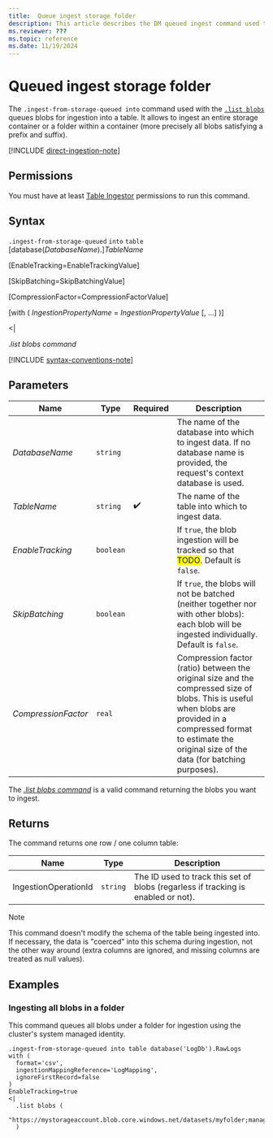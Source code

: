 ```yaml
---
title:  Queue ingest storage folder
description: This article describes the DM queued ingest command used to ingest a storage folder in Azure Data Explorer.
ms.reviewer: ???
ms.topic: reference
ms.date: 11/19/2024
---
```

# Queued ingest storage folder

The `.ingest-from-storage-queued into` command used with the [`.list blobs`](list-blobs.md) queues blobs for ingestion into a table.  It allows to ingest an entire storage container or a folder within a container (more precisely all blobs satisfying a prefix and suffix).

[!INCLUDE [direct-ingestion-note](../../../includes/direct-ingestion-note.md)]

## Permissions

You must have at least [Table Ingestor](../access-control/role-based-access-control.md) permissions to run this command.

## Syntax

`.ingest-from-storage-queued` `into` `table` [database(*DatabaseName*).]*TableName*

[EnableTracking=EnableTrackingValue]

[SkipBatching=SkipBatchingValue]

[CompressionFactor=CompressionFactorValue]

[with ( *IngestionPropertyName* = *IngestionPropertyValue* [, ...] )]

<|

*.list blobs command*

[!INCLUDE [syntax-conventions-note](../../../includes/syntax-conventions-note.md)]

## Parameters

|Name|Type|Required|Description|
|--|--|--|--|
|*DatabaseName*| `string` | |The name of the database into which to ingest data.  If no database name is provided, the request's context database is used.|
|*TableName*| `string` | :heavy_check_mark:|The name of the table into which to ingest data.|
|*EnableTracking*| `boolean` | | If `true`, the blob ingestion will be tracked so that <span style="background:yellow">TODO</span>. Default is `false`.  |
|*SkipBatching*| `boolean` | | If `true`, the blobs will not be batched (neither together nor with other blobs):  each blob will be ingested individually. Default is `false`.  |
|*CompressionFactor*| `real` | |Compression factor (ratio) between the original size and the compressed size of blobs.  This is useful when blobs are provided in a compressed format to estimate the original size of the data (for batching purposes). |

The [*.list blobs command*](list-blobs.md) is a valid command returning the blobs you want to ingest.

## Returns

The command returns one row / one column table:

|Name       |Type      |Description                                                                |
|-----------|----------|---------------------------------------------------------------------------|
|IngestionOperationId |`string`    |The ID used to track this set of blobs (regarless if tracking is enabled or not).

>[!NOTE]
> This command doesn't modify the schema of the table being ingested into. If necessary, the data is "coerced" into this schema during ingestion, not the other way around (extra columns are ignored, and missing columns are treated as null values).

## Examples

### Ingesting all blobs in a folder

This command queues all blobs under a folder for ingestion using the cluster's system managed identity.

```kusto
.ingest-from-storage-queued into table database('LogDb').RawLogs
with (
  format='csv',
  ingestionMappingReference='LogMapping',
  ignoreFirstRecord=false  
)
EnableTracking=true
<|
  .list blobs (
      "https://mystorageaccount.blob.core.windows.net/datasets/myfolder;managed_identity=system"
  )
```


